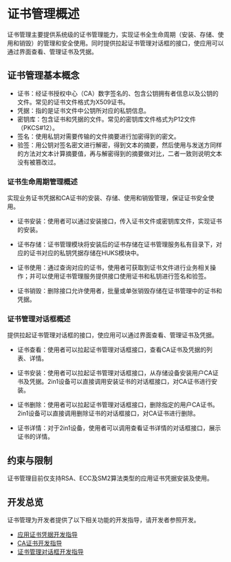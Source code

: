 # 证书管理概述

证书管理主要提供系统级的证书管理能力，实现证书全生命周期（安装、存储、使用和销毁）的管理和安全使用。同时提供拉起证书管理对话框的接口，使应用可以通过界面查看、管理证书及凭据。

## 证书管理基本概念

- 证书：经证书授权中心（CA）数字签名的、包含公钥拥有者信息以及公钥的文件。常见的证书文件格式为X509证书。
- 凭据：指的是证书文件中公钥所对应的私钥信息。
- 密钥库：包含证书和凭据的文件。常见的密钥库文件格式为P12文件（PKCS#12）。
- 签名：使用私钥对需要传输的文件摘要进行加密得到的密文。
- 验签：用公钥对签名密文进行解密，得到文本的摘要，然后使用与发送方同样的方法对文本计算摘要值，再与解密得到的摘要做对比，二者一致则说明文本没有被篡改过。

### 证书生命周期管理概述

实现业务证书凭据和CA证书的安装、存储、使用和销毁管理，保证证书安全使用。

- 证书安装：使用者可以通过安装接口，传入证书文件或密钥库文件，实现证书的安装。

- 证书存储：证书管理模块将安装后的证书存储在证书管理服务私有目录下，对应的证书对应的私钥凭据存储在HUKS模块中。

- 证书使用：通过查询对应的证书，使用者可获取到证书文件进行业务相关操作；并可以使用证书管理服务提供接口使用证书和私钥进行签名和验签。

- 证书销毁：删除接口允许使用者，批量或单张销毁存储在证书管理中的证书和凭据。

### 证书管理对话框概述

提供拉起证书管理对话框的接口，使应用可以通过界面查看、管理证书及凭据。

- 证书查看：使用者可以拉起证书管理对话框接口，查看CA证书及凭据的列表、详情。

- 证书安装：使用者可以拉起证书管理对话框接口，从存储设备安装用户CA证书及凭据。2in1设备可以直接调用安装证书的对话框接口，对CA证书进行安装。

- 证书删除：使用者可以拉起证书管理对话框接口，删除指定的用户CA证书。2in1设备可以直接调用删除证书的对话框接口，对CA证书进行删除。

- 证书详情：对于2in1设备，使用者可以调用查看证书详情的对话框接口，展示证书的详情。

## 约束与限制

证书管理目前仅支持RSA、ECC及SM2算法类型的应用证书凭据安装及使用。

## 开发总览

证书管理为开发者提供了以下相关功能的开发指导，请开发者参照开发。

- [应用证书凭据开发指导](certManager-private-credential-guidelines.md)
- [CA证书开发指导](certManager-ca-certs-guidelines.md)
- [证书管理对话框开发指导](certManagerDialog-guidelines.md)